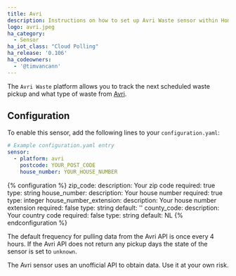 ```yaml
---
title: Avri
description: Instructions on how to set up Avri Waste sensor within Home Assistant.
logo: avri.jpeg
ha_category: 
  - Sensor
ha_iot_class: "Cloud Polling"
ha_release: '0.106'
ha_codeowners:
  - '@timvancann'
---
```


The `Avri Waste` platform allows you to track the next scheduled waste pickup and what type of waste from [Avri](https://www.avri.nl/). 

## Configuration

To enable this sensor, add the following lines to your `configuration.yaml`:

```yaml
# Example configuration.yaml entry
sensor:
  - platform: avri
    postcode: YOUR_POST_CODE
    house_number: YOUR_HOUSE_NUMBER
```

{% configuration %}
zip_code:
  description: Your zip code 
  required: true
  type: string
house_number:
  description: Your house number
  required: true
  type: integer
house_number_extension:
  description: Your house number extension
  required: false
  type: string
  default: ''
county_code:
  description: Your country code
  required: false
  type: string
  default: NL
{% endconfiguration %}

The default frequency for pulling data from the Avri API is once every 4 hours. If the Avri API does not return any pickup days the state of the sensor is set to `unknown`.

<p class='note warning'>
The Avri sensor uses an unofficial API to obtain data. Use it at your own risk.
</p>
